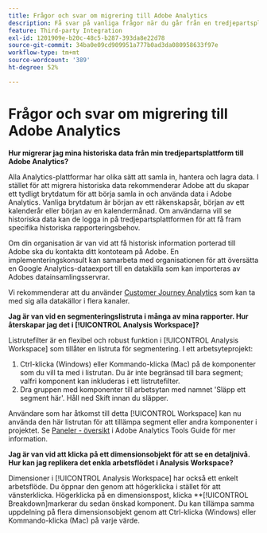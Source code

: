 ```yaml
---
title: Frågor och svar om migrering till Adobe Analytics
description: Få svar på vanliga frågor när du går från en tredjepartsplattform till Adobe.
feature: Third-party Integration
exl-id: 1201909e-b20c-48c5-b287-393da8e22d78
source-git-commit: 34ba0e09cd909951a777b0ad3da080958633f97e
workflow-type: tm+mt
source-wordcount: '389'
ht-degree: 52%

---
```


# Frågor och svar om migrering till Adobe Analytics

**Hur migrerar jag mina historiska data från min tredjepartsplattform till Adobe Analytics?**

Alla Analytics-plattformar har olika sätt att samla in, hantera och lagra data. I stället för att migrera historiska data rekommenderar Adobe att du skapar ett tydligt brytdatum för att börja samla in och använda data i Adobe Analytics. Vanliga brytdatum är början av ett räkenskapsår, början av ett kalenderår eller början av en kalendermånad. Om användarna vill se historiska data kan de logga in på tredjepartsplattformen för att få fram specifika historiska rapporteringsbehov.

Om din organisation är van vid att få historisk information porterad till Adobe ska du kontakta ditt kontoteam på Adobe. En implementeringskonsult kan samarbeta med organisationen för att översätta en Google Analytics-dataexport till en datakälla som kan importeras av Adobes datainsamlingsservrar.

Vi rekommenderar att du använder [Customer Journey Analytics](https://experienceleague.adobe.com/docs/analytics-platform/using/cja-overview/cja-overview.html) som kan ta med sig alla datakällor i flera kanaler.

**Jag är van vid en segmenteringslistruta i många av mina rapporter. Hur återskapar jag det i [!UICONTROL Analysis Workspace]?**

Listrutefilter är en flexibel och robust funktion i [!UICONTROL Analysis Workspace] som tillåter en listruta för segmentering. I ett arbetsyteprojekt:

1. Ctrl-klicka (Windows) eller Kommando-klicka (Mac) på de komponenter som du vill ta med i listrutan. Du är inte begränsad till bara segment; valfri komponent kan inkluderas i ett listrutefilter.
2. Dra gruppen med komponenter till arbetsytan med namnet &#39;Släpp ett segment här&#39;. Håll ned Skift innan du släpper.

Användare som har åtkomst till detta [!UICONTROL Workspace] kan nu använda den här listrutan för att tillämpa segment eller andra komponenter i projektet. Se [Paneler - översikt](/help/analyze/analysis-workspace/c-panels/panels.md) i Adobe Analytics Tools Guide för mer information.

**Jag är van vid att klicka på ett dimensionsobjekt för att se en detaljnivå. Hur kan jag replikera det enkla arbetsflödet i Analysis Workspace?**

Dimensioner i [!UICONTROL Analysis Workspace] har också ett enkelt arbetsflöde. Du öppnar den genom att högerklicka i stället för att vänsterklicka. Högerklicka på en dimensionspost, klicka **[!UICONTROL Breakdown]markerar du sedan önskad komponent. Du kan tillämpa samma uppdelning på flera dimensionsobjekt genom att Ctrl-klicka (Windows) eller Kommando-klicka (Mac) på varje värde.
